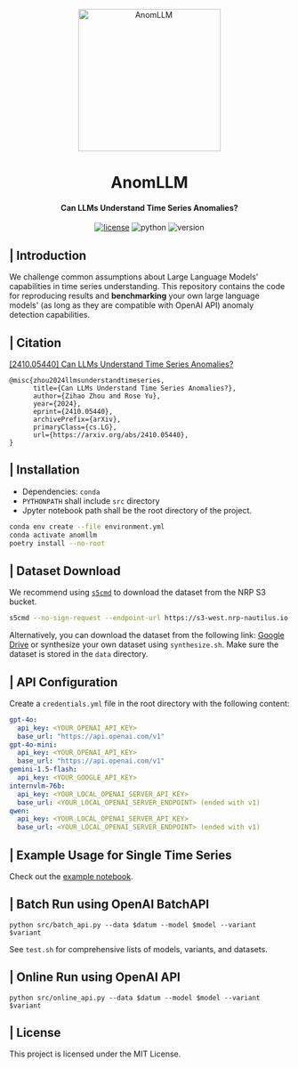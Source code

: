 <p align="center" >
  <a href="https://github.com/Rose-STL-Lab/AnomLLM"><img src="https://github.com/Rose-STL-Lab/AnomLLM/blob/master/logos/AnomLLM.png?raw=true" width="256" height="256" alt="AnomLLM"></a>
</p>
<h1 align="center">AnomLLM</h1>
<h4 align="center">Can LLMs Understand Time Series Anomalies?
</h4>

<p align="center">
    <a href="https://raw.githubusercontent.com/Rose-STL-Lab/AnomLLM/refs/heads/master/LICENSE"><img src="https://img.shields.io/badge/License-MIT-yellow.svg" alt="license"></a>
    <img src="https://img.shields.io/badge/Python-3.10+-yellow" alt="python">
    <img src="https://img.shields.io/badge/Version-1.0.0-green" alt="version">
</p>


## | Introduction

We challenge common assumptions about Large Language Models' capabilities in time series understanding. This repository contains the code for reproducing results and **benchmarking** your own large language models' (as long as they are compatible with OpenAI API) anomaly detection capabilities.

## | Citation

[[2410.05440] Can LLMs Understand Time Series Anomalies?](https://arxiv.org/abs/2410.05440)

```
@misc{zhou2024llmsunderstandtimeseries,
      title={Can LLMs Understand Time Series Anomalies?}, 
      author={Zihao Zhou and Rose Yu},
      year={2024},
      eprint={2410.05440},
      archivePrefix={arXiv},
      primaryClass={cs.LG},
      url={https://arxiv.org/abs/2410.05440}, 
}
```

## | Installation

- Dependencies: `conda`
- `PYTHONPATH` shall include `src` directory
- Jpyter notebook path shall be the root directory of the project.

```bash
conda env create --file environment.yml
conda activate anomllm
poetry install --no-root
```

## | Dataset Download

We recommend using [`s5cmd`](https://github.com/peak/s5cmd/tree/master) to download the dataset from the NRP S3 bucket.

```bash
s5cmd --no-sign-request --endpoint-url https://s3-west.nrp-nautilus.io cp "s3://anomllm/data/*" data/
```

Alternatively, you can download the dataset from the following link: [Google Drive](https://drive.google.com/file/d/19KNCiOm3UI_JXkzBAWOdqXwM0VH3xOwi/view?usp=sharing) or synthesize your own dataset using `synthesize.sh`. Make sure the dataset is stored in the `data` directory.

## | API Configuration

Create a `credentials.yml` file in the root directory with the following content:

```yaml
gpt-4o:
  api_key: <YOUR_OPENAI_API_KEY>
  base_url: "https://api.openai.com/v1"
gpt-4o-mini:
  api_key: <YOUR_OPENAI_API_KEY>
  base_url: "https://api.openai.com/v1"
gemini-1.5-flash:
  api_key: <YOUR_GOOGLE_API_KEY>
internvlm-76b:
  api_key: <YOUR_LOCAL_OPENAI_SERVER_API_KEY>
  base_url: <YOUR_LOCAL_OPENAI_SERVER_ENDPOINT> (ended with v1)
qwen:
  api_key: <YOUR_LOCAL_OPENAI_SERVER_API_KEY>
  base_url: <YOUR_LOCAL_OPENAI_SERVER_ENDPOINT> (ended with v1)
```

## | Example Usage for Single Time Series

Check out the [example notebook](https://github.com/Rose-STL-Lab/AnomLLM/blob/master/notebook/example.ipynb).

## | Batch Run using OpenAI BatchAPI

`python src/batch_api.py --data $datum --model $model --variant $variant`

See `test.sh` for comprehensive lists of models, variants, and datasets.

## | Online Run using OpenAI API

`python src/online_api.py --data $datum --model $model --variant $variant`

## | License

This project is licensed under the MIT License.
